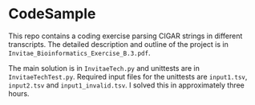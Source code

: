 # CodeSample
This repo contains a coding exercise parsing CIGAR strings in different transcripts. The detailed description and outline of the project is in `Invitae_Bioinformatics_Exercise_B.3.pdf`.

The main solution is in `InvitaeTech.py` and unittests are in `InvitaeTechTest.py`. Required input files for the unittests are `input1.tsv`, `input2.tsv` and `input1_invalid.tsv`.
I solved this in approximately three hours.
